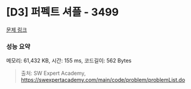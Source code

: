 # [D3] 퍼펙트 셔플 - 3499 

[문제 링크](https://swexpertacademy.com/main/code/problem/problemDetail.do?contestProbId=AWGsRbk6AQIDFAVW) 

### 성능 요약

메모리: 61,432 KB, 시간: 155 ms, 코드길이: 562 Bytes



> 출처: SW Expert Academy, https://swexpertacademy.com/main/code/problem/problemList.do